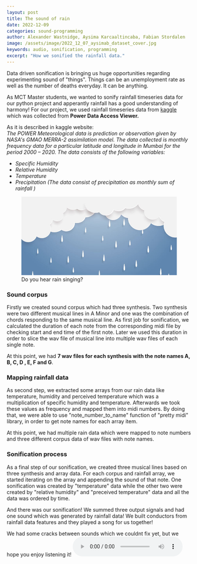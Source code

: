 ```yaml
---
layout: post
title: The sound of rain
date: 2022-12-09
categories: sound-programming
author: Alexander Wastnidge, Aysima Karcaaltincaba, Fabian Stordalen
image: /assets/image/2022_12_07_aysimab_dataset_cover.jpg
keywords: audio, sonification, programming
excerpt: "How we sonified the rainfall data."
---
```


<script src="https://unpkg.com/wavesurfer.js@5.0.1/dist/wavesurfer.js"></script>

Data driven sonification is bringing us huge opportunities regarding experimenting sound of "things". Things can be an unemployment rate as well as the number of deaths everyday. It can be anything.

As MCT Master students, we wanted to sonify rainfall timeseries data for our python project and apperantly rainfall has a good understanding of harmony!
For our project, we used rainfall timeseries data from [kaggle](https://www.kaggle.com/datasets/poojag718/rainfall-timeseries-data) which was collected from **Power Data Access Viewer.**

As it is described in kaggle website: <br/>
_The POWER Meteorological data is prediction or observation given by NASA's GMAO MERRA-2 assimilation model._
_The data collected is monthly frequency data for a particular latitude and longitude in Mumbai for the period 2000 – 2020. The data consists of the following variables:_
- _Specific Humidity_
- _Relative Humidity_
- _Temperature_
- _Precipitation (The data consist of precipitation as monthly sum of rainfall )_

<figure>
   <img
      src="/assets/image/2022_12_07_aysimab_dataset_cover.jpg"
      style="max-height:400px; width:auto;" />
   <figcaption>Do you hear rain singing?</figcaption>
</figure>

### Sound corpus

Firstly we created sound corpus which had three synthesis. Two synthesis were two different musical lines in A Minor and one was the combination of chords responding to the same musical line. As first job for sonification, we calculated the duration of each note from the corresponding midi file by checking start and end time of the first note. Later we used this duration in order to slice the wav file of musical line into multiple wav files of each single note.

At this point, we had **7 wav files for each synthesis with the note names A, B, C, D , E, F and G**.

### Mapping rainfall data

As second step, we extracted some arrays from our rain data like temperature, humidity and perceived temperature which was a multiplication of specific humidity and temperature. Afterwards we took these values as frequency and mapped them into midi numbers. By doing that, we were able to use "note_number_to_name" function of "pretty midi" library, in order to get note names for each array item.

At this point, we had multiple rain data which were mapped to note numbers and three different corpus data of wav files with note names.

### Sonification process

As a final step of our sonification, we created three musical lines based on three synthesis and array data. For each corpus and rainfall array, we started iterating on the array and appending the sound of that note. One sonification was created by "temperature" data while the other two were created by "relative humidity" and "preceived temperature" data and all the data was ordered by time. 

And there was our sonification! We summed three output signals and had one sound which was generated by rainfall data! We built conductors from rainfall data features and they played a song for us together!


We had some cracks between sounds which we couldnt fix yet, but we hope you enjoy listening it!
<audio controls>
  <source src="https://www.uio.no/english/studies/programmes/mct-master/blog/assets/audio/2022_12_08_aysimab_team_c_sonification.wav" type="audio/mpeg">
  Your browser does not support the audio tag.
</audio>